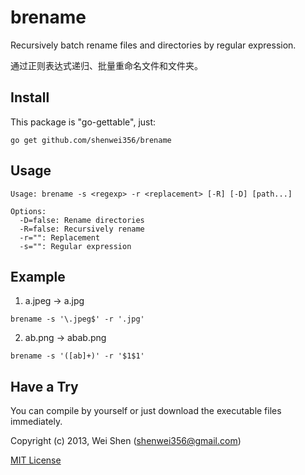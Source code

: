 brename
===============

Recursively batch rename files and directories by regular expression.

通过正则表达式递归、批量重命名文件和文件夹。

Install
-------
This package is "go-gettable", just:

    go get github.com/shenwei356/brename

Usage
-----
    
    Usage: brename -s <regexp> -r <replacement> [-R] [-D] [path...]

    Options:
      -D=false: Rename directories
      -R=false: Recursively rename
      -r="": Replacement
      -s="": Regular expression


Example
-------
    
  1. a.jpeg -> a.jpg

    brename -s '\.jpeg$' -r '.jpg'

  2. ab.png -> abab.png

    brename -s '([ab]+)' -r '$1$1'


Have a Try
----------
You can compile by yourself or just download the executable files immediately.

    
Copyright (c) 2013, Wei Shen (shenwei356@gmail.com)

[MIT License](https://github.com/shenwei356/brename/blob/master/LICENSE)
